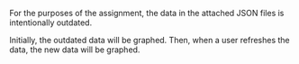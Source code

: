 For the purposes of the assignment, the data in the attached JSON files is intentionally outdated.

Initially, the outdated data will be graphed. Then, when a user refreshes the data, the new data will be graphed. 
